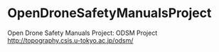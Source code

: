 # OpenDroneSafetyManualsProject
Open Drone Safety Manuals Project: ODSM Project http://topography.csis.u-tokyo.ac.jp/odsm/
